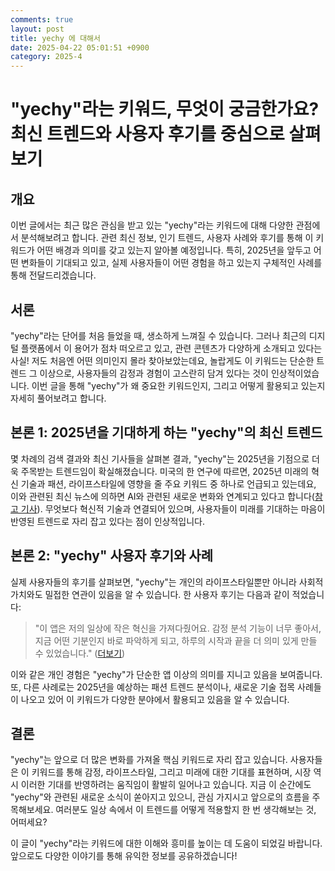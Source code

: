 ```yaml
---
comments: true
layout: post
title: yechy 에 대해서
date: 2025-04-22 05:01:51 +0900
category: 2025-4
---
```


# "yechy"라는 키워드, 무엇이 궁금한가요? 최신 트렌드와 사용자 후기를 중심으로 살펴보기

## 개요
이번 글에서는 최근 많은 관심을 받고 있는 "yechy"라는 키워드에 대해 다양한 관점에서 분석해보려고 합니다. 관련 최신 정보, 인기 트렌드, 사용자 사례와 후기를 통해 이 키워드가 어떤 배경과 의미를 갖고 있는지 알아볼 예정입니다. 특히, 2025년을 앞두고 어떤 변화들이 기대되고 있고, 실제 사용자들이 어떤 경험을 하고 있는지 구체적인 사례를 통해 전달드리겠습니다. 

## 서론
"yechy"라는 단어를 처음 들었을 때, 생소하게 느껴질 수 있습니다. 그러나 최근의 디지털 플랫폼에서 이 용어가 점차 떠오르고 있고, 관련 콘텐츠가 다양하게 소개되고 있다는 사실! 저도 처음엔 어떤 의미인지 몰라 찾아보았는데요, 놀랍게도 이 키워드는 단순한 트렌드 그 이상으로, 사용자들의 감정과 경험이 고스란히 담겨 있다는 것이 인상적이었습니다. 이번 글을 통해 "yechy"가 왜 중요한 키워드인지, 그리고 어떻게 활용되고 있는지 자세히 풀어보려고 합니다. 

## 본론 1: 2025년을 기대하게 하는 "yechy"의 최신 트렌드
몇 차례의 검색 결과와 최신 기사들을 살펴본 결과, "yechy"는 2025년을 기점으로 더욱 주목받는 트렌드임이 확실해졌습니다. 미국의 한 연구에 따르면, 2025년 미래의 혁신 기술과 패션, 라이프스타일에 영향을 줄 주요 키워드 중 하나로 언급되고 있는데요, 이와 관련된 최신 뉴스에 의하면 AI와 관련된 새로운 변화와 연계되고 있다고 합니다([참고 기사](https://starmindhive.tistory.com/entry/2025%EB%85%84-%EA%B5%AC%EA%B8%80-%EA%B2%80%EC%83%89-%ED%8A%B8%EB%A0%8C%EB%93%9C-%EC%B5%9C%EC%8B%A0-%EC%9D%B8%EC%82%AC%EC%9D%B4%ED%8A%B8-%EB%B6%84%EC%84%9D)). 무엇보다 혁신적 기술과 연결되어 있으며, 사용자들이 미래를 기대하는 마음이 반영된 트렌드로 자리 잡고 있다는 점이 인상적입니다.

## 본론 2: "yechy" 사용자 후기와 사례
실제 사용자들의 후기를 살펴보면, "yechy"는 개인의 라이프스타일뿐만 아니라 사회적 가치와도 밀접한 연관이 있음을 알 수 있습니다. 한 사용자 후기는 다음과 같이 적었습니다:
> "이 앱은 저의 일상에 작은 혁신을 가져다줬어요. 감정 분석 기능이 너무 좋아서, 지금 어떤 기분인지 바로 파악하게 되고, 하루의 시작과 끝을 더 의미 있게 만들 수 있었습니다." ([더보기](https://caldiusy.tistory.com/entry/%EB%84%A4%EC%9D%B4%EB%B2%84-%ED%8A%B8%EB%A0%8C%EB%93%9C-%EC%B5%9C%EC%8B%A0-%EC%9D%B4%EC%8A%88%EC%99%80-%EC%9D%B8%EA%B8%B0-%ED%82%A4%EC%9B%8C%EB%93%9C-%EB%B6%84%EC%84%9D-%EC%9D%B8%EA%B8%B0-%ED%82%A4%EC%9B%8C%EB%93%9C%EC%99%80-%EC%82%AC%EC%9A%A9%EC%9E%90-%ED%8C%A8%ED%84%B4-%ED%83%90%EC%83%89))

이와 같은 개인 경험은 "yechy"가 단순한 앱 이상의 의미를 지니고 있음을 보여줍니다. 또, 다른 사례로는 2025년을 예상하는 패션 트렌드 분석이나, 새로운 기술 접목 사례들이 나오고 있어 이 키워드가 다양한 분야에서 활용되고 있음을 알 수 있습니다.

## 결론
"yechy"는 앞으로 더 많은 변화를 가져올 핵심 키워드로 자리 잡고 있습니다. 사용자들은 이 키워드를 통해 감정, 라이프스타일, 그리고 미래에 대한 기대를 표현하며, 시장 역시 이러한 기대를 반영하려는 움직임이 활발히 일어나고 있습니다. 지금 이 순간에도 "yechy"와 관련된 새로운 소식이 쏟아지고 있으니, 관심 가지시고 앞으로의 흐름을 주목해보세요. 여러분도 일상 속에서 이 트렌드를 어떻게 적용할지 한 번 생각해보는 것, 어떠세요? 

이 글이 "yechy"라는 키워드에 대한 이해와 흥미를 높이는 데 도움이 되었길 바랍니다. 앞으로도 다양한 이야기를 통해 유익한 정보를 공유하겠습니다!
